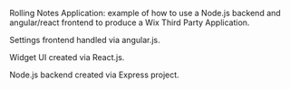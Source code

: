 Rolling Notes Application: example of how to use a Node.js backend and 
angular/react frontend to produce a Wix Third Party Application.

Settings frontend handled via angular.js.

Widget UI created via React.js.

Node.js backend created via Express project.
